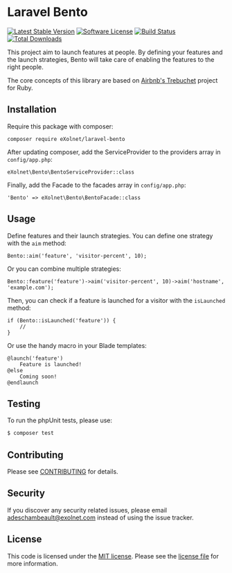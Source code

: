 # Laravel Bento

[![Latest Stable Version](https://poser.pugx.org/eXolnet/laravel-bento/v/stable?format=flat-square)](https://packagist.org/packages/eXolnet/laravel-bento)
[![Software License](https://img.shields.io/badge/license-MIT-brightgreen.svg?style=flat-square)](LICENSE.md)
[![Build Status](https://img.shields.io/travis/eXolnet/laravel-bento/master.svg?style=flat-square)](https://travis-ci.org/eXolnet/laravel-bento)
[![Total Downloads](https://img.shields.io/packagist/dt/eXolnet/laravel-bento.svg?style=flat-square)](https://packagist.org/packages/eXolnet/laravel-bento)

This project aim to launch features at people. By defining your features and the launch strategies, Bento will take care of enabling the features to the right people. 

The core concepts of this library are based on [Airbnb's Trebuchet](https://github.com/airbnb/trebuchet) project for Ruby.

## Installation

Require this package with composer:

```
composer require eXolnet/laravel-bento
```

After updating composer, add the ServiceProvider to the providers array in `config/app.php`:

```
eXolnet\Bento\BentoServiceProvider::class
```

Finally, add the Facade to the facades array in `config/app.php`: 

```
'Bento' => eXolnet\Bento\BentoFacade::class
```

## Usage

Define features and their launch strategies. You can define one strategy with the `aim` method:

```
Bento::aim('feature', 'visitor-percent', 10);
```

Or you can combine multiple strategies:

```
Bento::feature('feature')->aim('visitor-percent', 10)->aim('hostname', 'example.com');
```

Then, you can check if a feature is launched for a visitor with the `isLaunched` method:

```
if (Bento::isLaunched('feature')) {
    //
}
```

Or use the handy macro in your Blade templates:

```
@launch('feature')
    Feature is launched!
@else
    Coming soon!
@endlaunch
```

## Testing

To run the phpUnit tests, please use:

``` bash
$ composer test
```

## Contributing

Please see [CONTRIBUTING](CONTRIBUTING.md) for details.

## Security

If you discover any security related issues, please email adeschambeault@exolnet.com instead of using the issue tracker.

## License

This code is licensed under the [MIT license](http://choosealicense.com/licenses/mit/). Please see the [license file](LICENSE) for more information.
